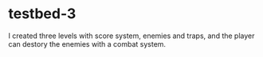# testbed-3

I created three levels with score system, enemies and traps, and the player can destory the enemies with a combat system. 
